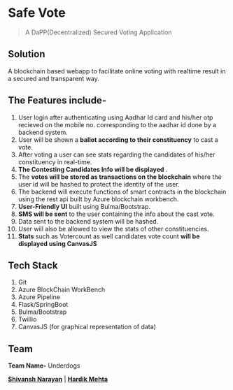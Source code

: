 
# Safe Vote

> A DaPP(Decentralized) Secured Voting Application

## Solution

A blockchain based webapp to facilitate online voting with realtime result in a secured and transparent way.

## The Features include-

1. User login after authenticating using Aadhar Id card and his/her otp recieved on the mobile no. corresponding to the aadhar id done by a backend system.
2. User will be shown a <b>ballot according to their constituency</b> to cast a vote.
3. After voting a user can see stats regarding the candidates of his/her constituency in real-time.
4. **The Contesting Candidates Info will be displayed** .
5. The <b>votes will be stored as transactions on the blockchain</b> where the user id will be hashed to protect the identity of the user.
6. The backend will execute functions of smart contracts in the blockchain using the rest api built by Azure blockchain workbench.
7. **User-Friendly UI** built using Bulma/Bootstrap.
8. **SMS will be sent** to the user containing the info about the cast vote.
9. Data sent to the backend system will be hashed.
10. User will also be allowed to view the stats of other constituencies.
11. **Stats** such as Votercount as well candidates vote count **will be displayed using CanvasJS**

## Tech Stack

1. Git
2. Azure BlockChain WorkBench
4. Azure Pipeline
5. Flask/SpringBoot 
6. Bulma/Bootstrap
7. Twillio
8. CanvasJS (for graphical representation of data)

## Team

**Team Name-** Underdogs

<a href="https://www.linkedin.com/in/shivanshnarayan/" target="_blank">**Shivansh Narayan**</a> |
<a href="https://www.linkedin.com/in/hardik-mehta-72a396145/" target="_blank">**Hardik Mehta**</a> 


